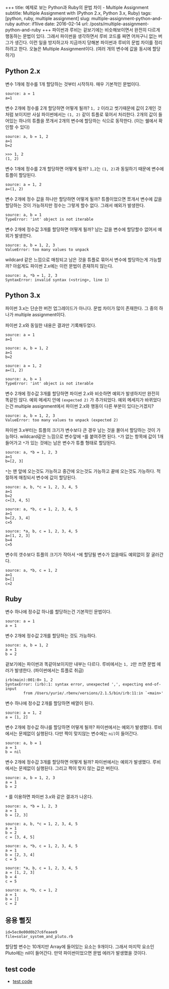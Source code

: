 +++
title: 예제로 보는 Python과 Ruby의 문법 차이 - Multiple Assignment
subtitle: Multiple Assignment with (Python 2.x, Python 3.x, Ruby)
tags: [python, ruby, multiple assignment]
slug: multiple-assignment-python-and-ruby
author: if1live
date: 2016-02-14
url: /posts/multiple-assignment-python-and-ruby
+++
파이썬과 루비는 겉보기에는 비슷해보이면서 완전히 다르게 행동하는 문법이 있다.
그래서 파이썬을 생각하면서 루비 코드를 짜면 어처구니 없는 버그가 생긴다.
이런 일을 방지하고자 지금까지 당해본 파이썬과 루비의 문법 차이를 정리하려고 한다.
오늘은 Multiple Assignment이다. (여러 개의 변수에 값을 동시에 할당하기)

## Python 2.x

변수 1개에 정수를 1개 할당하는 것부터 시작하자.
매우 기본적인 문법이다.
```
source: a = 1
a=1
```

변수 2개에 정수를 2개 할당하면 어떻게 될까?
``1, 2`` 이라고 썻기때문에 값이 2개인 것처럼 보이지만 사실 파이썬에서는 ``(1, 2)`` 같이 튜플로 묶어서 처리한다.
2개의 값이 들어있는 하나의 튜플을 쪼개서 2개의 변수에 할당하는 식으로 동작한다. (이는 쉘에서 확인할 수 있다)

```
source: a, b = 1, 2
a=1
b=2

>>> 1, 2
(1, 2)
```


변수 1개에 정수를 2개 할당하면 어떻게 될까?
``1,2``는 ``(1, 2)``과 동일하기 때문에 변수에 튜플이 할당된다.
```
source: a = 1, 2
a=(1, 2)
```

변수 2개에 정수 값을 하나만 할당하면 어떻게 될까?
튜플이었으면 쪼개서 변수에 값을 할당하는 것이 가능하지만 정수는 그렇게 할수 없다.
그래서 예외가 발생한다.

```
source: a, b = 1
TypeError: 'int' object is not iterable
```

변수 2개에 정수값 3개를 할당하면 어떻게 될까?
남는 값을 변수에 할당할수 없어서 예외가 발생한다.
```
source: a, b = 1, 2, 3
ValueError: too many values to unpack
```

wildcard 같은 느낌으로 매칭되고 남은 것을 튜플로 묶어서 변수에 할당하는게 가능할까?
아쉽게도 파이썬 2.x에는 이런 문법이 존재하지 않는다.
```
source: a, *b = 1, 2, 3
SyntaxError: invalid syntax (<string>, line 1)
```

## Python 3.x

파이썬 3.x는 단순한 버전 업그레이드가 아니다. 문법 차이가 많이 존재한다.
그 중의 하나가 multiple assignment이다.

파이썬 2.x와 동일한 내용은 결과만 기록해두었다.
```
source: a = 1
a=1

source: a, b = 1, 2
a=1
b=2

source: a = 1, 2
a=(1, 2)

source: a, b = 1
TypeError: 'int' object is not iterable
```

변수 2개에 정수값 3개를 할당하면 파이썬 2.x와 비슷하면 예외가 발생하지만 완전히 똑같진 않다.
예외 메세지 안에 ``(expected 2)`` 가 추가되었다.
예외 메세지가 바뀌었다는건 multiple assignment에서 파이썬 2.x와 행동이 다른 부분이 있다는거겠지?

```
source: a, b = 1, 2, 3
ValueError: too many values to unpack (expected 2)
```

파이썬 3.x부터는 튜플의 크기가 변수보다 큰 경우 남는 것을 몰아서 할당하는 것이 가능하다.
wildcard같은 느낌으로 변수앞에 ``*``를 붙여주면 된다.
``*``가 없는 항목에 값이 1개 들어가고 ``*``가 있는 것에는 남은 변수가 튜플 형태로 할당된다.
```
source: a, *b = 1, 2, 3
a=1
b=[2, 3]
```

``*``는 맨 앞에 오는것도 가능하고 중간에 오는것도 가능하고 끝에 오는것도 가능하다.
적절하게 매칭되서 변수에 값이 할당된다.

```
source: a, b, *c = 1, 2, 3, 4, 5
a=1
b=2
c=[3, 4, 5]

source: a, *b, c = 1, 2, 3, 4, 5
a=1
b=[2, 3, 4]
c=5

source: *a, b, c = 1, 2, 3, 4, 5
a=[1, 2, 3]
b=4
c=5
```

변수의 갯수보다 튜플의 크기가 작아서 ``*``에 할당될 변수가 없을때도 예외없이 잘 굴러간다.

```
source: a, *b, c = 1, 2
a=1
b=[]
c=2
```

## Ruby

변수 하나에 정수값 하나를 할당하는건 기본적인 문법이다.
```
source: a = 1
a = 1
```


변수 2개에 정수값 2개를 할당하는 것도 가능하다.
```
source: a, b = 1, 2
a = 1
b = 2
```

겉보기에는 파이썬과 똑같아보이지만 내부는 다르다.
루비에서는 ``1, 2``만 쓰면 문법 에러가 발생한다. (파이썬에서는 튜플로 취급)
```
irb(main):001:0> 1, 2
SyntaxError: (irb):1: syntax error, unexpected ',', expecting end-of-input
        from /Users/yurie/.rbenv/versions/2.1.5/bin/irb:11:in `<main>'
```

변수 하나에 정수값 2개를 할당하면 배열이 된다.
```
source: a = 1, 2
a = [1, 2]
```


변수 2개에 정수값 하나를 할당하면 어떻게 될까?
파이썬에서는 예외가 발생했다.
루비에서는 문제없이 실행된다. 다만 짝이 맞지않는 변수에는 ``nil``이 들어간다.
```
source: a, b = 1
a = 1
b = nil
```

변수 2개에 정수갑 3개를 할당하면 어떻게 될까?
파이썬에서는 예외가 발생했다.
루비에서는 문제없이 실행된다. 그리고 짝이 맞지 않는 값은 버린다.
```
source: a, b = 1, 2, 3
a = 1
b = 2
```

``*`` 를 이용하면 파이썬 3.x와 같은 결과가 나온다.

```
source: a, *b = 1, 2, 3
a = 1
b = [2, 3]

source: a, b, *c = 1, 2, 3, 4, 5
a = 1
b = 2
c = [3, 4, 5]

source: a, *b, c = 1, 2, 3, 4, 5
a = 1
b = [2, 3, 4]
c = 5

source: *a, b, c = 1, 2, 3, 4, 5
a = [1, 2, 3]
b = 4
c = 5

source: a, *b, c = 1, 2
a = 1
b = []
c = 2
```

## 응용 뻘짓

~~~maya:gist
id=5ec0e00d0b27c6feaee9
file=solar_system_and_pluto.rb
~~~

할당할 변수는 10개지만 Array에 들어있는 요소는 9개이다.
그래서 마지막 요소인 Pluto에는 nil이 들어간다.
만약 파이썬이었으면 문법 에러가 발생했을 것이다.

## test code
* [test code](https://github.com/if1live/libsora.so/tree/master/content/development/multiple-assignment-python-and-ruby)
